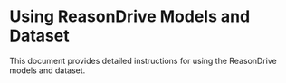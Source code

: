 # Using ReasonDrive Models and Dataset

This document provides detailed instructions for using the ReasonDrive models and dataset.


